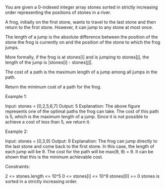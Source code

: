 You are given a 0-indexed integer array stones sorted in strictly increasing
order representing the positions of stones in a river.

A frog, initially on the first stone, wants to travel to the last stone and
then return to the first stone. However, it can jump to any stone at most
once.

The length of a jump is the absolute difference between the position of the
stone the frog is currently on and the position of the stone to which the
frog jumps.


More formally, if the frog is at stones[i] and is jumping to stones[j], the
length of the jump is |stones[i] - stones[j]|.


The cost of a path is the maximum length of a jump among all jumps in the
path.

Return the minimum cost of a path for the frog.


Example 1:


Input: stones = [0,2,5,6,7]
Output: 5
Explanation: The above figure represents one of the optimal paths the frog
can take.
The cost of this path is 5, which is the maximum length of a jump.
Since it is not possible to achieve a cost of less than 5, we return it.


Example 2:


Input: stones = [0,3,9]
Output: 9
Explanation: 
The frog can jump directly to the last stone and come back to the first
stone. 
In this case, the length of each jump will be 9. The cost for the path will
be max(9, 9) = 9.
It can be shown that this is the minimum achievable cost.



Constraints:


2 <= stones.length <= 10^5
0 <= stones[i] <= 10^9
stones[0] == 0
stones is sorted in a strictly increasing order.




